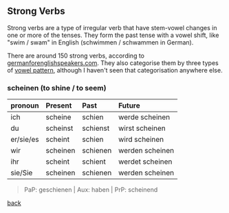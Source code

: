 ## Strong Verbs

Strong verbs are a type of irregular verb that have stem-vowel changes in one or more of the tenses. They form the past tense with a vowel shift, like "swim / swam" in English (schwimmen / schwammen in German).

There are around 150 strong verbs, according to [germanforenglishspeakers.com](http://germanforenglishspeakers.com/verbs/verb-types/). They also categorise them by three types of [vowel pattern](http://germanforenglishspeakers.com/strong-verbs-by-vowel-pattern/), although I haven't seen that categorisation anywhere else.

### scheinen (to shine / to seem)

| pronoun    | Present    | Past       | Future |
|:-----------|:-----------|:-----------|:--------|
| ich        | scheine     | schien    | werde scheinen  |
| du         | scheinst    | schienst  | wirst scheinen  |
| er/sie/es  | scheint     | schien    | wird scheinen   |
| wir        | scheinen    | schienen  | werden scheinen |
| ihr        | scheint     | schient   | werdet scheinen |
| sie/Sie    | scheinen    | schienen  | werden scheinen |

> PaP: geschienen | Aux: haben  | PrP: scheinend



[back](./)
